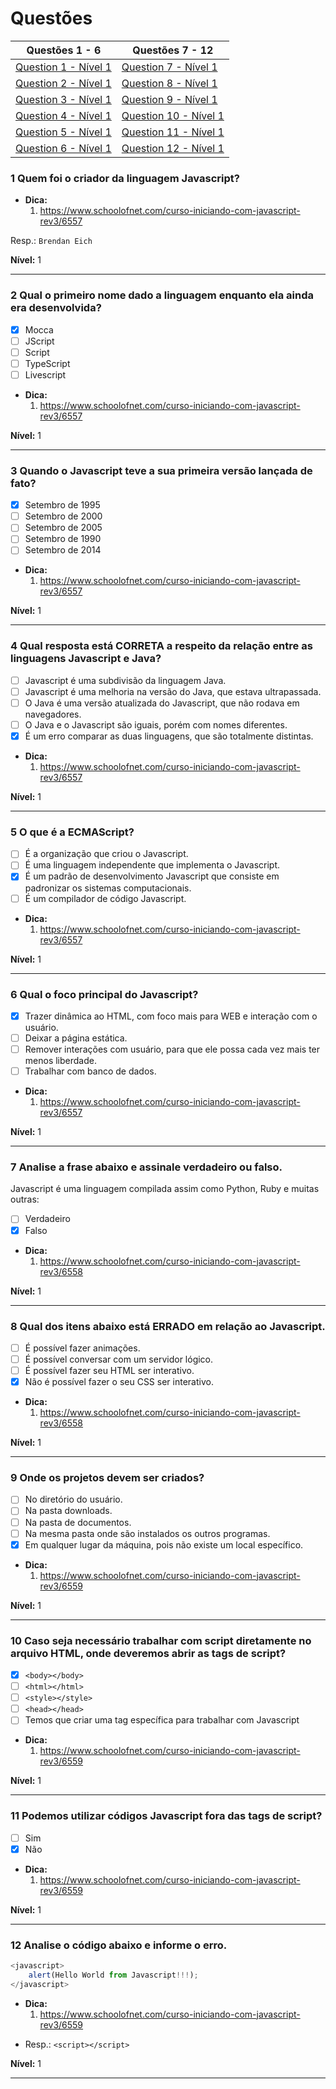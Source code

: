 # Questões

| Questões 1 - 6               | Questões 7 - 12             |
|-------------------------------|---------------------------|
| [Question 1 - Nível 1][1]     | [Question 7 - Nível 1][7] |  
| [Question 2 - Nível 1][2]     | [Question 8 - Nível 1][8] |  
| [Question 3 - Nível 1][3]     | [Question 9 - Nível 1][9] |  
| [Question 4 - Nível 1][4]     | [Question 10 - Nível 1][10] |  
| [Question 5 - Nível 1][5]     | [Question 11 - Nível 1][11] |  
| [Question 6 - Nível 1][6]     | [Question 12 - Nível 1][12] |  

[1]:#1-quem-foi-o-criado-da-linguagem-javascript
[2]:#2-qual-o-primeiro-nome-dado-a-linguagem-enquanto-ela-ainda-era-desenvolvida
[3]:#3-quando-o-javascript-teve-a-sua-primeira-versão-lançada-de-fato
[4]:#4-qual-resposta-está-correta-a-respeito-da-relação-entre-as-linguagens-javascript-e-java
[5]:#5-o-que-é-a-ecmascript
[6]:#6-qual-o-foco-principal-do-javascript
[7]:#7-analise-a-frase-abaixo-e-assinale-verdadeiro-ou-falso
[8]:#8-qual-dos-itens-abaixo-está-errado-em-relação-ao-javascript
[9]:#9-onde-os-projetos-devem-ser-criados
[10]:#10-caso-seja-necessário-trabalhar-com-script-diretamente-no-arquivo-html-onde-deveremos-abrir-as-tags-de-script
[11]:#11-podemos-utilizar-códigos-javascript-fora-das-tags-de-script
[12]:#12-analise-o-código-abaixo-e-informe-o-erro

### 1 Quem foi o criador da linguagem Javascript?

* **Dica:**
    1. <https://www.schoolofnet.com/curso-iniciando-com-javascript-rev3/6557> 

Resp.: `Brendan Eich`

**Nível:** 1 

***

### 2 Qual o primeiro nome dado a linguagem enquanto ela ainda era desenvolvida?

- [x] Mocca
- [ ] JScript
- [ ] Script
- [ ] TypeScript
- [ ] Livescript

* **Dica:**
    1. <https://www.schoolofnet.com/curso-iniciando-com-javascript-rev3/6557>

**Nível:** 1

*** 

### 3 Quando o Javascript teve a sua primeira versão lançada de fato?

- [x] Setembro de 1995
- [ ] Setembro de 2000
- [ ] Setembro de 2005
- [ ] Setembro de 1990
- [ ] Setembro de 2014

* **Dica:**
    1. <https://www.schoolofnet.com/curso-iniciando-com-javascript-rev3/6557>

**Nível:** 1

***

### 4 Qual resposta está CORRETA a respeito da relação entre as linguagens Javascript e Java?
    
- [ ] Javascript é uma subdivisão da linguagem Java.
- [ ] Javascript é uma melhoria na versão do Java, que estava ultrapassada.
- [ ] O Java é uma versão atualizada do Javascript, que não rodava em navegadores.
- [ ] O Java e o Javascript são iguais, porém com nomes diferentes.
- [x] É um erro comparar as duas linguagens, que são totalmente distintas.

* **Dica:**
    1. <https://www.schoolofnet.com/curso-iniciando-com-javascript-rev3/6557>
    
**Nível:** 1

***
      
### 5 O que é a ECMAScript?

- [ ] É a organização que criou o Javascript.
- [ ] É uma linguagem independente que implementa o Javascript.
- [x] É um padrão de desenvolvimento Javascript que consiste em padronizar os sistemas computacionais.
- [ ] É um compilador de código Javascript.

* **Dica:**
    1. <https://www.schoolofnet.com/curso-iniciando-com-javascript-rev3/6557>
    
**Nível:** 1

***

### 6 Qual o foco principal do Javascript?

- [x] Trazer dinâmica ao HTML, com foco mais para WEB e interação com o usuário.
- [ ] Deixar a página estática.
- [ ] Remover interações com usuário, para que ele possa cada vez mais ter menos liberdade.
- [ ] Trabalhar com banco de dados.

* **Dica:**
    1. <https://www.schoolofnet.com/curso-iniciando-com-javascript-rev3/6557>

**Nível:** 1

***

### 7 Analise a frase abaixo e assinale verdadeiro ou falso.

Javascript é uma linguagem compilada assim como Python, Ruby e muitas outras:

- [ ] Verdadeiro
- [x] Falso

* **Dica:**
    1. <https://www.schoolofnet.com/curso-iniciando-com-javascript-rev3/6558>

**Nível:** 1

***

### 8 Qual dos itens abaixo está ERRADO em relação ao Javascript.

- [ ] É possível fazer animações.
- [ ] É possível conversar com um servidor lógico.
- [ ] É possível fazer seu HTML ser interativo.
- [x] Não é possível fazer o seu CSS ser interativo. 

* **Dica:**
    1. <https://www.schoolofnet.com/curso-iniciando-com-javascript-rev3/6558>

**Nível:** 1

***

### 9 Onde os projetos devem ser criados?

- [ ] No diretório do usuário.
- [ ] Na pasta downloads.
- [ ] Na pasta de documentos.
- [ ] Na mesma pasta onde são instalados os outros programas.
- [x] Em qualquer lugar da máquina, pois não existe um local específico.

* **Dica:**
    1. <https://www.schoolofnet.com/curso-iniciando-com-javascript-rev3/6559>

**Nível:** 1

***

### 10 Caso seja necessário trabalhar com script diretamente no arquivo HTML, onde deveremos abrir as tags de script?

- [x] `<body></body>`
- [ ] `<html></html>`
- [ ] `<style></style>`
- [ ] `<head></head>`
- [ ] Temos que criar uma tag específica para trabalhar com Javascript

* **Dica:**
    1. <https://www.schoolofnet.com/curso-iniciando-com-javascript-rev3/6559>

**Nível:** 1

***

### 11 Podemos utilizar códigos Javascript fora das tags de script?

- [ ] Sim
- [x] Não

* **Dica:**
    1. <https://www.schoolofnet.com/curso-iniciando-com-javascript-rev3/6559>

**Nível:** 1

***

### 12 Analise o código abaixo e informe o erro.

```javascript
<javascript>
    alert(Hello World from Javascript!!!);
</javascript>
```

* **Dica:**
    1. <https://www.schoolofnet.com/curso-iniciando-com-javascript-rev3/6559>

- Resp.: `<script></script>`

**Nível:** 1

***